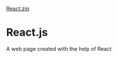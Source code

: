 [React.zip](https://github.com/Roshni000/React.js/files/6940871/React.zip)
# React.js
A web page created with the help of React 
